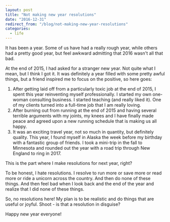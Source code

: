 ```yaml
---
layout: post
title: "Not making new year resolutions"
date: "2016-12-31"
redirect_from: "/blog/not-making-new-year-resolutions"
categories:
  - life
---
```


It has been a year. Some of us have had a really rough year, while others had a pretty good year, but feel awkward admitting that 2016 wasn't all that bad.

At the end of 2015, I had asked for a stranger new year. Not quite what I mean, but I think I got it. It was definitely a year filled with some pretty awful things, but a friend inspired me to focus on the positive, so here goes:

1. After getting laid off from a particularly toxic job at the end of 2015, I spent this year reinventing myself professionally. I started my own one-woman consulting business. I started teaching (and really liked it). One of my clients turned into a full-time job that I am really loving.
1. After burning out from running at the end of 2015 and having several terrible arguments with my joints, my knees and I have finally made peace and agreed upon a new running schedule that is making us all happy.
1. It was an exciting travel year, not so much in quantity, but definitely quality.  This year, I found myself in Alaska the week before my birthday with a fantastic group of friends.  I took a mini-trip in the fall to Minnesota and rounded out the year with a road trip through New England to ring in 2017.

This is the part where I make resolutions for next year, right?  

To be honest, I hate resolutions.  I resolve to run more or save more or read more or ride a unicorn across the country. And then do none of these things. And then feel bad when I look back and the end of the year and realize that I did none of these things.

So, no resolutions here! My plan is to be realistic and do things that are useful or joyful.  Shoot - is that a resolution in disguise?

Happy new year everyone!
